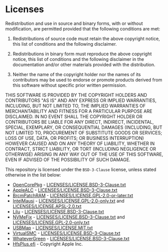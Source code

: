 # Licenses

Redistribution and use in source and binary forms, with or without modification, are permitted provided that the following conditions are met:

1. Redistributions of source code must retain the above copyright notice, this list of conditions and the following disclaimer.

2. Redistributions in binary form must reproduce the above copyright notice, this list of conditions and the following disclaimer in the documentation and/or other materials provided with the distribution.

3. Neither the name of the copyright holder nor the names of its contributors may be used to endorse or promote products derived from this software without specific prior written permission.

THIS SOFTWARE IS PROVIDED BY THE COPYRIGHT HOLDERS AND CONTRIBUTORS "AS IS" AND ANY EXPRESS OR IMPLIED WARRANTIES, INCLUDING, BUT NOT LIMITED TO, THE IMPLIED WARRANTIES OF MERCHANTABILITY AND FITNESS FOR A PARTICULAR PURPOSE ARE DISCLAIMED. IN NO EVENT SHALL THE COPYRIGHT HOLDER OR CONTRIBUTORS BE LIABLE FOR ANY DIRECT, INDIRECT, INCIDENTAL, SPECIAL, EXEMPLARY, OR CONSEQUENTIAL DAMAGES (INCLUDING, BUT NOT LIMITED TO, PROCUREMENT OF SUBSTITUTE GOODS OR SERVICES; LOSS OF USE, DATA, OR PROFITS; OR BUSINESS INTERRUPTION) HOWEVER CAUSED AND ON ANY THEORY OF LIABILITY, WHETHER IN CONTRACT, STRICT LIABILITY, OR TORT (INCLUDING NEGLIGENCE OR OTHERWISE) ARISING IN ANY WAY OUT OF THE USE OF THIS SOFTWARE, EVEN IF ADVISED OF THE POSSIBILITY OF SUCH DAMAGE.

This repository is licensed under the `BSD-3-Clause` license, unless stated otherwise in the list below:

- [OpenCorePkg](https://github.com/acidanthera/OpenCorePkg) - [LICENSES/LICENSE.BSD-3-Clause.txt](LICENSES/LICENSE.BSD-3-Clause.txt)
- [AppleALC](https://github.com/acidanthera/AppleALC) - [LICENSES/LICENSE.BSD-3-Clause.txt](LICENSES/LICENSE.BSD-3-Clause.txt)
- [BrcmPatchRAM](https://github.com/acidanthera/BrcmPatchRAM) - [LICENSES/LICENSE.GPL-2.0-or-later.txt](LICENSES/LICENSE.GPL-2.0-or-later.txt)
- [IntelMausi](https://github.com/acidanthera/IntelMausi) - [LICENSES/LICENSE.GPL-2.0-only.txt](LICENSES/LICENSE.GPL-2.0-only.txt) and [LICENSES/LICENSE.APSL-2.0.txt](LICENSES/LICENSE.APSL-2.0.txt)
- [Lilu](https://github.com/acidanthera/Lilu) - [LICENSES/LICENSE.BSD-3-Clause.txt](LICENSES/LICENSE.BSD-3-Clause.txt)
- [NVMeFix](https://github.com/acidanthera/NVMeFix) - [LICENSES/LICENSE.BSD-3-Clause.txt](LICENSES/LICENSE.BSD-3-Clause.txt) and [LICENSES/LICENSE.GPL-2.0-only.txt](LICENSES/LICENSE.GPL-2.0-only.txt)
- [USBMap](https://github.com/corpnewt/USBMap) - [LICENSES/LICENSE.MIT.txt](LICENSES/LICENSE.MIT.txt)
- [VirtualSMC](https://github.com/acidanthera/VirtualSMC) - [LICENSES/LICENSE.BSD-3-Clause.txt](LICENSES/LICENSE.BSD-3-Clause.txt)
- [WhateverGreen](https://github.com/acidanthera/WhateverGreen) - [LICENSES/LICENSE.BSD-3-Clause.txt](LICENSES/LICENSE.BSD-3-Clause.txt)
- [HfsPlus.efi](https://github.com/acidanthera/OcBinaryData/blob/master/Drivers/HfsPlus.efi) - Copyright Apple Inc.
